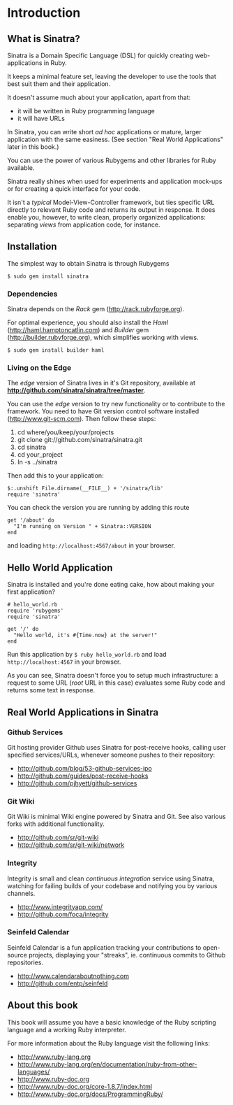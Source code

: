 Introduction
=============

What is Sinatra?
----------------
Sinatra is a Domain Specific Language (DSL) for quickly creating web-applications
in Ruby.

It keeps a minimal feature set, leaving the developer to use the
tools that best suit them and their application.

It doesn't assume much about your application, apart from that:

* it will be written in Ruby programming language
* it will have URLs

In Sinatra, you can write short _ad hoc_ applications or mature, larger application with the same easiness. 
(See section "Real World Applications" later in this book.)

You can use the power of various Rubygems and other libraries for Ruby available.

Sinatra really shines when used for experiments and application mock-ups or for creating a quick interface for your code.

It isn't a _typical_ Model-View-Controller framework, but ties specific URL directly to relevant Ruby code and returns its output in response. It does enable you, however, to write clean, properly organized applications: separating _views_ from application code, for instance.

Installation
------------
The simplest way to obtain Sinatra is through Rubygems

    $ sudo gem install sinatra

### Dependencies

Sinatra depends on the _Rack_ gem (<http://rack.rubyforge.org>).

For optimal experience, you should also install the _Haml_ (<http://haml.hamptoncatlin.com>) and 
_Builder_ gem (<http://builder.rubyforge.org>), which simplifies working with views.

    $ sudo gem install builder haml

### Living on the Edge

The _edge_ version of Sinatra lives in it's Git repository, available at 
**<http://github.com/sinatra/sinatra/tree/master>**.

You can use the _edge_ version to try new functionality or to contribute to the framework. 
You need to have Git version control software installed (<http://www.git-scm.com>). 
Then follow these steps:

1. cd where/you/keep/your/projects
2. git clone git://github.com/sinatra/sinatra.git
3. cd sinatra
4. cd your\_project
5. ln -s ../sinatra

Then add this to your application:

    $:.unshift File.dirname(__FILE__) + '/sinatra/lib'
    require 'sinatra'

You can check the version you are running by adding this route

    get '/about' do
      "I'm running on Version " + Sinatra::VERSION
    end

and loading `http://localhost:4567/about` in your browser.


Hello World Application
-----------------------
Sinatra is installed and you're done eating cake, how about making your
first application?

    # hello_world.rb
    require 'rubygems'
    require 'sinatra'
    
    get '/' do
      "Hello world, it's #{Time.now} at the server!"
    end

Run this application by `$ ruby hello_world.rb` and load `http://localhost:4567` in your browser.

As you can see, Sinatra doesn't force you to setup much infrastructure: 
a request to some URL (_root_ URL in this case) evaluates some Ruby code 
and returns some text in response.


Real World Applications in Sinatra
----------------------------------

### Github Services

Git hosting provider Github uses Sinatra for post-receive hooks, calling user specified services/URLs, whenever someone pushes to their repository:

* <http://github.com/blog/53-github-services-ipo>
* <http://github.com/guides/post-receive-hooks>
* <http://github.com/pjhyett/github-services>

### Git Wiki

Git Wiki is minimal Wiki engine powered by Sinatra and Git. See also various forks with additional functionality.

* <http://github.com/sr/git-wiki>
* <http://github.com/sr/git-wiki/network>

### Integrity

Integrity is small and clean _continuous integration_ service using Sinatra, watching for failing builds of your codebase and notifying you by various channels.

* <http://www.integrityapp.com/>
* <http://github.com/foca/integrity>

### Seinfeld Calendar

Seinfeld Calendar is a fun application tracking your contributions to open-source projects, displaying your "streaks", ie. continuous commits to Github repositories.

* <http://www.calendaraboutnothing.com>
* <http://github.com/entp/seinfeld>


About this book
---------------
This book will assume you have a basic knowledge of the Ruby scripting language
and a working Ruby interpreter.

For more information about the Ruby language visit the following links:

* <http://www.ruby-lang.org>
* <http://www.ruby-lang.org/en/documentation/ruby-from-other-languages/>
* <http://www.ruby-doc.org>
* <http://www.ruby-doc.org/core-1.8.7/index.html>
* <http://www.ruby-doc.org/docs/ProgrammingRuby/>
